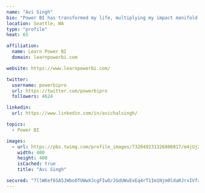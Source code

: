 ```yaml
---
name: "Avi Singh"
bio: "Power BI has transformed my life, multiplying my impact manifold. Now I am on a mission to spread the word and share the knowledge"
location: Seattle, WA
type: "profile"
heat: 65

affiliation:
  name: Learn Power BI
  domain: learnpowerbi.com

website: https://www.learnpowerbi.com/

twitter:
  username: powerbipro
  url: https://twitter.com/powerbipro
  followers: 4624

linkedin:
  url: https://www.linkedin.com/in/avichalsingh/

topics:
  - Power BI

images:
  - url: https://pbs.twimg.com/profile_images/732049231326806017/m4jUj2Lu_400x400.jpg
    width: 400
    height: 400
    isCached: true
    title: "Avi Singh"

secured: "7llWKef6SA5JWboOTUWwXJcgFIwO/JGdUWuExEq4rT1Im1Njm0ldaRJrxIVfa742HMiqPIegbA70TjBRB4DCNtaoz/xlOjahW5F8WEab60nJ2RUjx9N9n92AUb+S9ATHMvQYGMZ2yoLHlRhxE+sLTW/xYG4blCsbUq+E5ysGOzUOWZQ290MtbQyCIJidb1dGcAE3rPsrQgQsZiqInRTrK3qez4V+3gwsXnkv7atjn5vRSv8d4EIaKwTjpPLgqNHQDs54ZPgxWmMThlooffVR33iCwnz1Efte3vZSABgWarqWh15d2rmq6Hj6MRH3rfje6n+F2a/UZf84AeUnQhx8y3Evqz6+Ix4Z/AMZr6cV25LN/2di7yTd0qRsKYj/vIxvWpCoyHHFSBnRxrZqEs7b9ou11FGiCZCv8L/RVp3VTmk=;aha2ZJWxiO7MBEn95cfvjA=="
---
```


